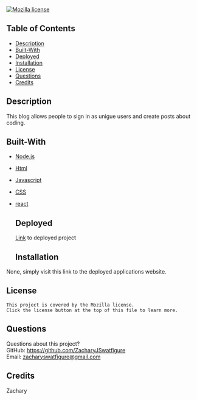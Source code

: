 [![Mozilla license](https://img.shields.io/badge/license-Mozilla-blue.svg)](https://www.mozilla.org/en-US/MPL/2.0/)
  ## Table of Contents
  - [Description](#description)
  - [Built-With](#built-with)
  - [Deployed](#deployed)
  - [Installation](#installation)
  - [License](#license)
  - [Questions](#questions)
  - [Credits](#credits)
  ## Description
  
  This blog allows people to sign in as unigue users and create posts about coding.

  ## Built-With
- [Node.js](https://nodejs.org/en/)
- [Html](https://en.wikipedia.org/wiki/HTML)
- [Javascript](https://www.javascript.com)
- [CSS](https://en.wikipedia.org/wiki/CSS)
- [react](https://create-react-app.dev/)



  ## Deployed
  <p><a href = 'https://react-portfolio-zjs.herokuapp.com/'>Link</a> to deployed project</p>

  ## Installation
 None, simply visit this link to the deployed applications website.
 
  ## License
    This project is covered by the Mozilla license. 
    Click the license button at the top of this file to learn more.
  ## Questions
  Questions about this project? <br/>
  GitHub: https://github.com/ZacharyJSwatfigure <br/>
  Email: zacharyswatfigure@gmail.com 
  ## Credits
  Zachary
